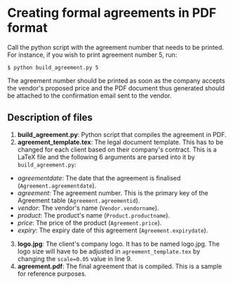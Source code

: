 # Creating formal agreements in PDF format

Call the python script with the agreement number that needs to be printed. For instance, if you wish to print agreement number 5, run:
```
$ python build_agreement.py 5
```
The agreement number should be printed as soon as the company accepts the vendor's proposed price and the PDF document thus generated should be attached to the confirmation email sent to the vendor.

## Description of files
1. **build_agreement.py**: Python script that compiles the agreement in PDF.
2. **agreement_template.tex**: The legal document template. This has to be changed for each client based on their company's contract. This is a LaTeX file and the following 6 arguments are parsed into it by `build_agreement.py`: 
  * *agreementdate*: The date that the agreement is finalised (`Agreement.agreementdate`).
  * *agreement*:  The agreement number. This is the primary key of the Agreement table (`Agreement.agreementid`).
  * *vendor*: The vendor's name (`Vendor.vendorname`).
  * *product*: The product's name (`Product.productname`).
  * *price*: The price of the product (`Agreement.price`).
  * *expiry*: The expiry date of this agreement (`Agreement.expirydate`).
3. **logo.jpg**: The client's company logo. It has to be named logo.jpg. The logo size will have to be adjusted in `agreement_template.tex` by changing the `scale=0.05` value in line 9.
4. **agreement.pdf**: The final agreement that is compiled. This is a sample for reference purposes.

